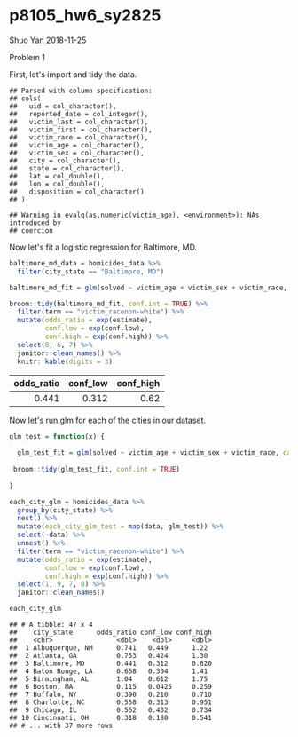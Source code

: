 p8105\_hw6\_sy2825
================
Shuo Yan
2018-11-25

Problem 1

First, let's import and tidy the data.

    ## Parsed with column specification:
    ## cols(
    ##   uid = col_character(),
    ##   reported_date = col_integer(),
    ##   victim_last = col_character(),
    ##   victim_first = col_character(),
    ##   victim_race = col_character(),
    ##   victim_age = col_character(),
    ##   victim_sex = col_character(),
    ##   city = col_character(),
    ##   state = col_character(),
    ##   lat = col_double(),
    ##   lon = col_double(),
    ##   disposition = col_character()
    ## )

    ## Warning in evalq(as.numeric(victim_age), <environment>): NAs introduced by
    ## coercion

Now let's fit a logistic regression for Baltimore, MD.

``` r
baltimore_md_data = homicides_data %>%
  filter(city_state == "Baltimore, MD")

baltimore_md_fit = glm(solved ~ victim_age + victim_sex + victim_race, data = baltimore_md_data, family = "binomial")

broom::tidy(baltimore_md_fit, conf.int = TRUE) %>%
  filter(term == "victim_racenon-white") %>%
  mutate(odds_ratio = exp(estimate),
         conf.low = exp(conf.low),
         conf.high = exp(conf.high)) %>%
  select(8, 6, 7) %>%
  janitor::clean_names() %>%
  knitr::kable(digits = 3)
```

|  odds\_ratio|  conf\_low|  conf\_high|
|------------:|----------:|-----------:|
|        0.441|      0.312|        0.62|

Now let's run glm for each of the cities in our dataset.

``` r
glm_test = function(x) {
  
  glm_test_fit = glm(solved ~ victim_age + victim_sex + victim_race, data = x, family = "binomial")
  
 broom::tidy(glm_test_fit, conf.int = TRUE)
   
}

each_city_glm = homicides_data %>%
  group_by(city_state) %>%
  nest() %>%
  mutate(each_city_glm_test = map(data, glm_test)) %>% 
  select(-data) %>% 
  unnest() %>%
  filter(term == "victim_racenon-white") %>%
  mutate(odds_ratio = exp(estimate),
         conf.low = exp(conf.low),
         conf.high = exp(conf.high)) %>%
  select(1, 9, 7, 8) %>%
  janitor::clean_names()

each_city_glm
```

    ## # A tibble: 47 x 4
    ##    city_state      odds_ratio conf_low conf_high
    ##    <chr>                <dbl>    <dbl>     <dbl>
    ##  1 Albuquerque, NM      0.741   0.449      1.22 
    ##  2 Atlanta, GA          0.753   0.424      1.30 
    ##  3 Baltimore, MD        0.441   0.312      0.620
    ##  4 Baton Rouge, LA      0.668   0.304      1.41 
    ##  5 Birmingham, AL       1.04    0.612      1.75 
    ##  6 Boston, MA           0.115   0.0425     0.259
    ##  7 Buffalo, NY          0.390   0.210      0.710
    ##  8 Charlotte, NC        0.558   0.313      0.951
    ##  9 Chicago, IL          0.562   0.432      0.734
    ## 10 Cincinnati, OH       0.318   0.180      0.541
    ## # ... with 37 more rows

